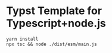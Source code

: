 # Typst Template for Typescript+node.js

```shell
yarn install
npx tsc && node ./dist/esm/main.js
```
